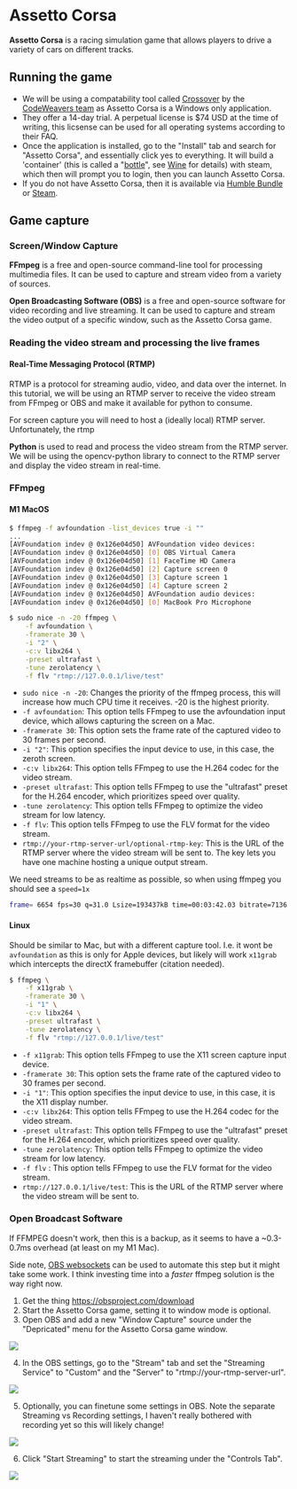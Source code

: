 # Assetto Corsa
**Assetto Corsa** is a racing simulation game that allows players to drive a variety of cars on different tracks. 

## Running the game

- We will be using a compatability tool called [Crossover](https://www.codeweavers.com/crossover) by the [CodeWeavers team](https://www.codeweavers.com/) as Assetto Corsa is a Windows only application.
- They offer a 14-day trial. A perpetual license is $74 USD at the time of writing, this licsense can be used for all operating systems according to their FAQ.
- Once the application is installed, go to the "Install" tab and search for "Assetto Corsa", and essentially click yes to everything. It will build a 'container' (this is called a "[bottle](https://news.ycombinator.com/item?id=29613303#:~:text=software%20on%20...-,Bottles%20are%20isolated%20Wine%20environments%2C%20similar%20to%20containers%20or%20VMs,%2C%202021%20%7C%20next%20%5B%E2%80%93%5D)", see [Wine](https://www.winehq.org/) for details) with steam, which then will prompt you to login, then you can launch Assetto Corsa. 
- If you do not have Assetto Corsa, then it is available via [Humble Bundle](https://www.humblebundle.com/store/assetto-corsa) or [Steam](https://store.steampowered.com/app/244210/Assetto_Corsa/).



## Game capture

### Screen/Window Capture

**FFmpeg** is a free and open-source command-line tool for processing multimedia files. It can be used to capture and stream video from a variety of sources.

**Open Broadcasting Software (OBS)** is a free and open-source software for video recording and live streaming. It can be used to capture and stream the video output of a specific window, such as the Assetto Corsa game.

### Reading the video stream and processing the live frames

#### Real-Time Messaging Protocol (RTMP)
RTMP is a protocol for streaming audio, video, and data over the internet. In this tutorial, we will be using an RTMP server to receive the video stream from FFmpeg or OBS and make it available for python to consume.

For screen capture you will need to host a (ideally local) RTMP server. Unfortunately, the rtmp 

**Python** is used to read and process the video stream from the RTMP server. We will be using the opencv-python library to connect to the RTMP server and display the video stream in real-time.

### FFmpeg

#### M1 MacOS

```bash
$ ffmpeg -f avfoundation -list_devices true -i ""
...
[AVFoundation indev @ 0x126e04d50] AVFoundation video devices:
[AVFoundation indev @ 0x126e04d50] [0] OBS Virtual Camera
[AVFoundation indev @ 0x126e04d50] [1] FaceTime HD Camera
[AVFoundation indev @ 0x126e04d50] [2] Capture screen 0
[AVFoundation indev @ 0x126e04d50] [3] Capture screen 1
[AVFoundation indev @ 0x126e04d50] [4] Capture screen 2
[AVFoundation indev @ 0x126e04d50] AVFoundation audio devices:
[AVFoundation indev @ 0x126e04d50] [0] MacBook Pro Microphone
```

```bash
$ sudo nice -n -20 ffmpeg \
    -f avfoundation \
    -framerate 30 \
    -i "2" \
    -c:v libx264 \
    -preset ultrafast \
    -tune zerolatency \
    -f flv "rtmp://127.0.0.1/live/test"
```
- `sudo nice -n -20`: Changes the priority of the ffmpeg process, this will increase how much CPU time it receives. -20 is the highest priority. 
- `-f avfoundation`: This option tells FFmpeg to use the avfoundation input device, which allows capturing the screen on a Mac.
- `-framerate 30`: This option sets the frame rate of the captured video to 30 frames per second.
- `-i "2"`: This option specifies the input device to use, in this case, the zeroth screen.
- `-c:v libx264`: This option tells FFmpeg to use the H.264 codec for the video stream.
- `-preset ultrafast`: This option tells FFmpeg to use the "ultrafast" preset for the H.264 encoder, which prioritizes speed over quality.
- `-tune zerolatency`: This option tells FFmpeg to optimize the video stream for low latency.
- `-f flv`: This option tells FFmpeg to use the FLV format for the video stream.
- `rtmp://your-rtmp-server-url/optional-rtmp-key`: This is the URL of the RTMP server where the video stream will be sent to. The key lets you have one machine hosting a unique output stream.

We need streams to be as realtime as possible, so when using ffmpeg you should see a `speed=1x`
```bash
frame= 6654 fps=30 q=31.0 Lsize=193437kB time=00:03:42.03 bitrate=7136.9kbits/s speed=1x
```

#### Linux

Should be similar to Mac, but with a different capture tool. I.e. it wont be `avfoundation` as this is only for Apple devices, but likely will work `x11grab` which intercepts the directX framebuffer (citation needed).

```bash
$ ffmpeg \
	-f x11grab \
	-framerate 30 \
	-i "1" \
	-c:v libx264 \
	-preset ultrafast \
	-tune zerolatency \
	-f flv "rtmp://127.0.0.1/live/test"
```
- `-f x11grab`: This option tells FFmpeg to use the X11 screen capture input device.
- `-framerate 30`: This option sets the frame rate of the captured video to 30 frames per second.
- `-i "1"`: This option specifies the input device to use, in this case, it is the X11 display number.
- `-c:v libx264`: This option tells FFmpeg to use the H.264 codec for the video stream.
- `-preset ultrafast`: This option tells FFmpeg to use the "ultrafast" preset for the H.264 encoder, which prioritizes speed over quality.
- `-tune zerolatency`: This option tells FFmpeg to optimize the video stream for low latency.
- `-f flv` : This option tells FFmpeg to use the FLV format for the video stream.    
- `rtmp://127.0.0.1/live/test`: This is the URL of the RTMP server where the video stream will be sent to.



### Open Broadcast Software
If FFMPEG doesn't work, then this is a backup, as it seems to have a ~0.3-0.7ms overhead (at least on my M1 Mac).

Side note, [OBS websockets](https://github.com/obsproject/obs-websocket#client-software) can be used to automate this step but it might take some work. I think investing time into a *faster* ffmpeg solution is the way right now.

1. Get the thing https://obsproject.com/download
2. Start the Assetto Corsa game, setting it to window mode is optional.
3. Open OBS and add a new "Window Capture" source under the "Depricated" menu for the Assetto Corsa game window.

![](imgs/selecting_a_source.png)

4. In the OBS settings, go to the "Stream" tab and set the "Streaming Service" to "Custom" and the "Server" to "rtmp://your-rtmp-server-url".

![](imgs/obs_settings_stream.png)

5. Optionally, you can finetune some settings in OBS. Note the separate Streaming vs Recording settings, I haven't really bothered with recording yet so this will likely change!

![](imgs/settings_output_simple.png)

6. Click "Start Streaming" to start the streaming under the "Controls Tab".

![](imgs/controls_tab.png)



